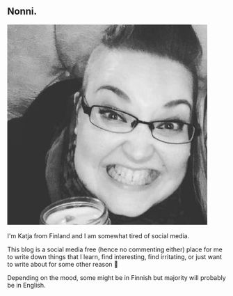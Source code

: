 ## Nonni.

<img class="avatar" src="tommyknocker.jpeg" alt="avatar">

I'm Katja from Finland and I am somewhat tired of social media.

This blog is a social media free (hence no commenting either) place for me to write down things that I learn, find interesting, find irritating, or just want to write about for some other reason :shrug:

Depending on the mood, some might be in Finnish but majority will probably be in English.
